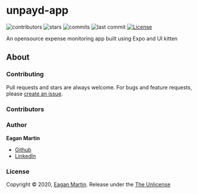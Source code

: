 # unpayd-app

![contributors](https://badgen.net/github/contributors/pupupulp/unpayd-app)
![stars](https://badgen.net/github/stars/pupupulp/unpayd-app)
![commits](https://badgen.net/github/commits/pupupulp/unpayd-app)
![last commit](https://badgen.net/github/last-commit/pupupulp/unpayd-app)
[![License](https://badgen.net/github/license/pupupulp/unpayd-app)](https://github.com/pupupulp/unpayd-app/blob/master/LICENSE)

An opensource expense monitoring app built using Expo and UI kitten

## About

### Contributing

Pull requests and stars are always welcome. For bugs and feature requests, please [create an issue](https://github.com/pupupulp/unpayd-app/issues/new).

### Contributors

### Author

**Eagan Martin**
- [Github](https://github.com/pupupulp)
- [LinkedIn]()

### License

Copyright © 2020, [Eagan Martin](https://github.com/pupupulp). Release under the [The Unlicense](https://github.com/pupupulp/unpayd-app/blob/master/LICENSE)